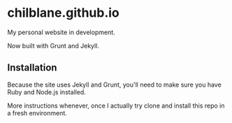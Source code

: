 # chilblane.github.io
My personal website in development.

Now built with Grunt and Jekyll.

## Installation

Because the site uses Jekyll and Grunt, you'll need to make sure you have Ruby and Node.js installed.

More instructions whenever, once I actually try clone and install this repo in a fresh environment.
